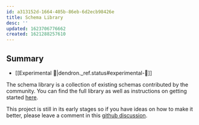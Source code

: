 ```yaml
---
id: a313152d-1664-405b-86eb-6d2ecb98426e
title: Schema Library
desc: ''
updated: 1623706776662
created: 1621288257610
---
```


## Summary
- [[Experimental 🧪|dendron._ref.status#experimental-🧪]]

The schema library is a collection of existing schemas contributed by the community. You can find the full library as well as instructions on getting started [here](https://github.com/dendronhq/schema-library).

This project is still in its early stages so if you have ideas on how to make it better, please leave a comment in this [github discussion](https://github.com/dendronhq/dendron/discussions/735).
